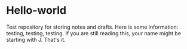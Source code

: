 # Hello-world
Test repository for storing notes and drafts.
Here is some information: testing, testing, testing.
If you are still reading this, your name might be starting with J.
That's it.
